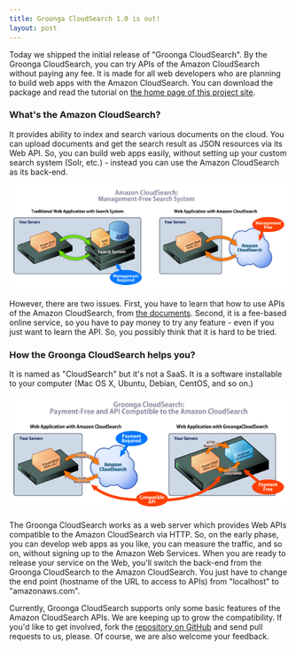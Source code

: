 ```yaml
---
title: Groonga CloudSearch 1.0 is out!
layout: post
---
```


Today we shipped the initial release of "Groonga CloudSearch". By the Groonga CloudSearch, you can try APIs of the Amazon CloudSearch without paying any fee. It is made for all web developers who are planning to build web apps with the Amazon CloudSearch. You can download the package and read the tutorial on [the home page of this project site](http://gcs.groonga.org/).


### What's the Amazon CloudSearch?

It provides ability to index and search various documents on the cloud. You can upload documents and get the search result as JSON resources via its Web API. So, you can build web apps easily, without setting up your custom search system (Solr, etc.) - instead you can use the Amazon CloudSearch as its back-end.

<a href="/images/architecture-trad-vs-acs-large.png" rel="lightbox"><img src="/images/architecture-trad-vs-acs-small.png" alt="(Figure 1: Legacy Web Apps v.s. Web Apps with Amazon CloudSearch)" /></a>

However, there are two issues. First, you have to learn that how to use APIs of the Amazon CloudSearch, from [the documents](http://aws.amazon.com/documentation/cloudsearch/). Second, it is a fee-based online service, so you have to pay money to try any feature - even if you just want to learn the API. So, you possibly think that it is hard to be tried.

### How the Groonga CloudSearch helps you?

It is named as "CloudSearch" but it's not a SaaS. It is a software installable to your computer (Mac OS X, Ubuntu, Debian, CentOS, and so on.)

<a href="/images/architecture-acs-vs-gcs-large.png" rel="lightbox"><img src="/images/architecture-acs-vs-gcs-small.png" alt="(Figure 2: Web Apps with Amazon CloudSearch v.s. Web Apps with Groonga CloudSearch)" /></a>

The Groonga CloudSearch works as a web server which provides Web APIs compatible to the Amazon CloudSearch via HTTP. So, on the early phase, you can develop web apps as you like, you can measure the traffic, and so on, without signing up to the Amazon Web Services. When you are ready to release your service on the Web, you'll switch the back-end from the Groonga CloudSearch to the Amazon CloudSearch. You just have to change the end point (hostname of the URL to access to APIs) from "localhost" to "amazonaws.com".

Currently, Groonga CloudSearch supports only some basic features of the Amazon CloudSearch APIs. We are keeping up to grow the compatibility. If you'd like to get involved, fork the [repository on GitHub](https://github.com/groonga/gcs) and send pull requests to us, please. Of course, we are also welcome your feedback.

